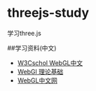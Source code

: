 # threejs-study
学习three.js

##学习资料(中文)

- [W3Cschol WebGL中文](https://www.w3cschool.cn/webgl/)
- [WebGl 理论基础](https://webglfundamentals.org/webgl/lessons/zh_cn/)
- [WebGL中文网](http://www.hewebgl.com/)

